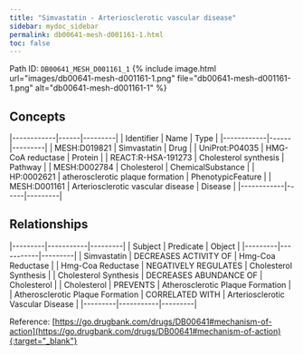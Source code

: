 ```yaml
---
title: "Simvastatin - Arteriosclerotic vascular disease"
sidebar: mydoc_sidebar
permalink: db00641-mesh-d001161-1.html
toc: false 
---
```



Path ID: `DB00641_MESH_D001161_1`
{% include image.html url="images/db00641-mesh-d001161-1.png" file="db00641-mesh-d001161-1.png" alt="db00641-mesh-d001161-1" %}

## Concepts

|------------|------|---------|
| Identifier | Name | Type    |
|------------|------|---------|
| MESH:D019821 | Simvastatin | Drug |
| UniProt:P04035 | HMG-CoA reductase | Protein |
| REACT:R-HSA-191273 | Cholesterol synthesis | Pathway |
| MESH:D002784 | Cholesterol | ChemicalSubstance |
| HP:0002621 | atherosclerotic plaque formation | PhenotypicFeature |
| MESH:D001161 | Arteriosclerotic vascular disease | Disease |
|------------|------|---------|

## Relationships

|---------|-----------|---------|
| Subject | Predicate | Object  |
|---------|-----------|---------|
| Simvastatin | DECREASES ACTIVITY OF | Hmg-Coa Reductase |
| Hmg-Coa Reductase | NEGATIVELY REGULATES | Cholesterol Synthesis |
| Cholesterol Synthesis | DECREASES ABUNDANCE OF | Cholesterol |
| Cholesterol | PREVENTS | Atherosclerotic Plaque Formation |
| Atherosclerotic Plaque Formation | CORRELATED WITH | Arteriosclerotic Vascular Disease |
|---------|-----------|---------|

Reference: [https://go.drugbank.com/drugs/DB00641#mechanism-of-action](https://go.drugbank.com/drugs/DB00641#mechanism-of-action){:target="_blank"}